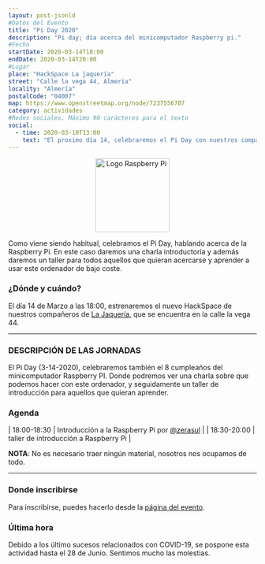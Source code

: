 ```yaml
---
layout: post-jsonld
#Datos del Evento
title: "Pi Day 2020"
description: "Pi day; día acerca del minicomputador Raspberry pi."
#Fecha
startDate: 2020-03-14T18:00
endDate: 2020-03-14T20:00
#Lugar
place: "HackSpace La jaquería"
street: "Calle la vega 44, Almeria"
locality: "Almería"
postalCode: "04007"
map: https://www.openstreetmap.org/node/7237556707
category: actividades
#Redes sociales. Máximo 90 carácteres para el texto
social:
  - time: 2020-03-10T13:00
    text: "El proximo día 14, celebraremos el Pi Day con nuestros compañeros de @LaJaqueria."
---
```


<p align="center">
  <img style="width:150px;" src="https://cdn.worldvectorlogo.com/logos/raspberry-pi.svg" alt="Logo Raspberry Pi" />
</p>

 Como viene siendo habitual, celebramos el Pi Day, hablando acerca de la Raspberry Pi. En este caso daremos una charla introductoría y además daremos un taller para todos aquellos que quieran acercarse y aprender a usar este ordenador de bajo coste.
 


### ¿Dónde y cuándo?

El día 14 de Marzo a las 18:00, estrenaremos el nuevo HackSpace de nuestros compañeros de [La Jaquería](https://lajaqueria.org), que se encuentra en la calle la vega 44.

---

### DESCRIPCIÓN DE LAS JORNADAS

El Pi Day (3-14-2020), celebraremos también el 8 cumpleaños del minicomputador Raspberry PI. Donde podremos ver una charla sobre que podemos hacer con este ordenador, y seguidamente un taller de introducción para aquellos que quieran aprender.

### Agenda

| 18:00-18:30 | Introducción a la Raspberry Pi por  [@zerasul](https://twitter.com/zerasul) |
| 18:30-20:00 | taller de introducción a Raspberry Pi |

**NOTA**: No es necesario traer ningún material, nosotros nos ocupamos de todo.

---

### Donde inscribirse

Para inscribirse, puedes hacerlo desde la [página del evento](https://lajaqueria.org/actividades/2020/03/14/pi-day-2020.html).

### Última hora

Debido a los último sucesos relacionados con COVID-19, se pospone esta actividad hasta el 28 de Junio. Sentimos mucho las molestias.
